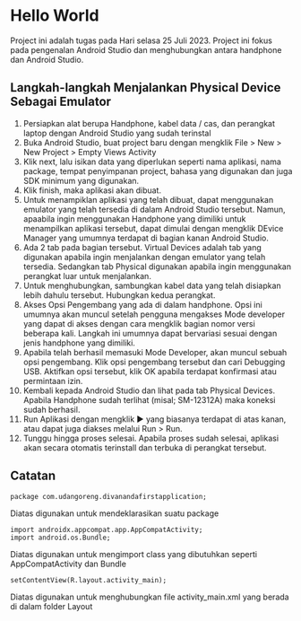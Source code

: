 # Hello World

Project ini adalah tugas pada Hari selasa 25 Juli 2023. Project ini fokus pada pengenalan Android Studio dan menghubungkan antara handphone dan Android Studio.

## Langkah-langkah Menjalankan Physical Device Sebagai Emulator

1. Persiapkan alat berupa Handphone, kabel data / cas, dan perangkat laptop dengan Android Studio yang sudah terinstal
2. Buka Android Studio, buat project baru dengan mengklik File > New > New Project > Empty Views Activity
3. Klik next, lalu isikan data yang diperlukan seperti nama aplikasi, nama package, tempat penyimpanan project, bahasa yang digunakan dan juga SDK minimum yang digunakan.
4. Klik finish, maka aplikasi akan dibuat.
5. Untuk menampiklan aplikasi yang telah dibuat, dapat menggunakan emulator yang telah tersedia di dalam Android Studio tersebut. Namun, apaabila ingin menggunakan Handphone yang dimiliki untuk menampilkan aplikasi tersebut, dapat dimulai dengan mengklik DEvice Manager yang umumnya terdapat di bagian kanan Android Studio.
6. Ada 2 tab pada bagian tersebut. Virtual Devices adalah tab yang digunakan apabila ingin menjalankan dengan emulator yang telah tersedia. Sedangkan tab Physical digunakan apabila ingin menggunakan perangkat luar untuk menjalankan.
7. Untuk menghubungkan, sambungkan kabel data yang telah disiapkan lebih dahulu tersebut. Hubungkan kedua perangkat.
8. Akses Opsi Pengembang yang ada di dalam handphone. Opsi ini umumnya akan muncul setelah pengguna mengakses Mode developer yang dapat di akses dengan cara mengklik bagian nomor versi beberapa kali. Langkah ini umumnya dapat bervariasi sesuai dengan jenis handphone yang dimiliki.
9. Apabila telah berhasil memasuki Mode Developer, akan muncul sebuah opsi pengembang. Klik opsi pengembang tersebut dan cari Debugging USB. Aktifkan opsi tersebut, klik OK apabila terdapat konfirmasi atau permintaan izin.
10. Kembali kepada Android Studio dan lihat pada tab Physical Devices. Apabila Handphone sudah terlihat (misal; SM-12312A) maka koneksi sudah berhasil.
11. Run Aplikasi dengan mengklik :arrow_forward: yang biasanya terdapat di atas kanan, atau dapat juga diakses melalui Run > Run.
12. Tunggu hingga proses selesai. Apabila proses sudah selesai, aplikasi akan secara otomatis terinstall dan terbuka di perangkat tersebut.

## Catatan

<pre><code>package com.udangoreng.divanandafirstapplication;</code></pre>
Diatas digunakan untuk mendeklarasikan suatu package
<pre><code>import androidx.appcompat.app.AppCompatActivity;
import android.os.Bundle;</code></pre>
Diatas digunakan untuk mengimport class yang dibutuhkan seperti AppCompatActivity dan Bundle
<pre><code>setContentView(R.layout.activity_main);</code></pre>
Diatas digunakan untuk menghubungkan file activity_main.xml yang berada di dalam folder Layout
